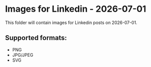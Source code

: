 # Images for Linkedin - 2026-07-01

This folder will contain images for Linkedin posts on 2026-07-01.

## Supported formats:
- PNG
- JPG/JPEG
- SVG
